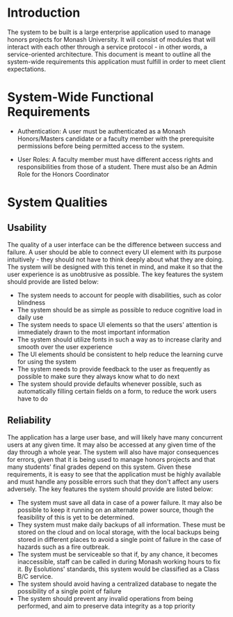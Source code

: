
# Introduction
The system to be built is a large enterprise application used to manage honors projects for Monash University. It will consist of modules that will interact with each other through a service protocol - in other words, a service-oriented architecture. This document is meant to outline all the system-wide requirements this application must fulfill in order to meet client expectations.

# System-Wide Functional Requirements
- Authentication: A user must be authenticated as a Monash Honors/Masters candidate or a faculty member with the prerequisite permissions before being permitted access to the system.


- User Roles: A faculty member must have different access rights and responsibilities from those of a student. There must also be an Admin Role for the Honors Coordinator


# System Qualities


## Usability

The quality of a user interface can be the difference between success and failure. A user should be able to connect every UI element with its purpose intuitively - they should not have to think deeply about what they are doing. The system will be designed with this tenet in mind, and make it so that the user experience is as unobtrusive as possible. The key features the system should provide are listed below:


- The system needs to account for people with disabilities, such as color blindness
- The system should be as simple as possible to reduce cognitive load in daily use
- The system needs to space UI elements so that the users' attention is immediately drawn to the most important information
- The system should utilize fonts in such a way as to increase clarity and smooth over the user experience
- The UI elements should be consistent to help reduce the learning curve for using the system
- The system needs to provide feedback to the user as frequently as possible to make sure they always know what to do next
- The system should provide defaults whenever possible, such as automatically filling certain fields on a form, to reduce the work users have to do

## Reliability

The application has a large user base, and will likely have many concurrent users at any given time. It may also be accessed at any given time of the day through a whole year. The system will also have major consequences for errors, given that it is being used to manage honors projects and that many students' final grades depend on this system. Given these requirements, it is easy to see that the application must be highly available and must handle any possible errors such that they don't affect any users adversely. The key features the system should provide are listed below:


- The system must save all data in case of a power failure. It may also be possible to keep it running on an alternate power source, though the feasibility of this is yet to be determined.
- They system must make daily backups of all information. These must be stored on the cloud and on local storage, with the local backups being stored in different places to avoid a single point of failure in the case of hazards such as a fire outbreak.
- The system must be serviceable so that if, by any chance, it becomes inaccessible, staff can be called in during Monash working hours to fix it. By Esolutions' standards, this system would be classified as a Class B/C service.
- The system should avoid having a centralized database to negate the possibility of a single point of failure
- The system should prevent any invalid operations from being performed, and aim to preserve data integrity as a top priority
